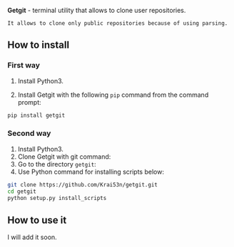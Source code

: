 **Getgit** - terminal utility that allows to clone user repositories.

`It allows to clone only public repositories because of using parsing.`


## How to install

### First way
1. Install Python3.

2. Install Getgit with the following `pip` command from the command prompt:

```sh
pip install getgit
```

### Second way

1. Install Python3.
2. Clone Getgit with git command:
3. Go to the directory `getgit`:
4. Use Python command for installing scripts below:

```sh
git clone https://github.com/Krai53n/getgit.git
cd getgit
python setup.py install_scripts
```


## How to use it

I will add it soon.
